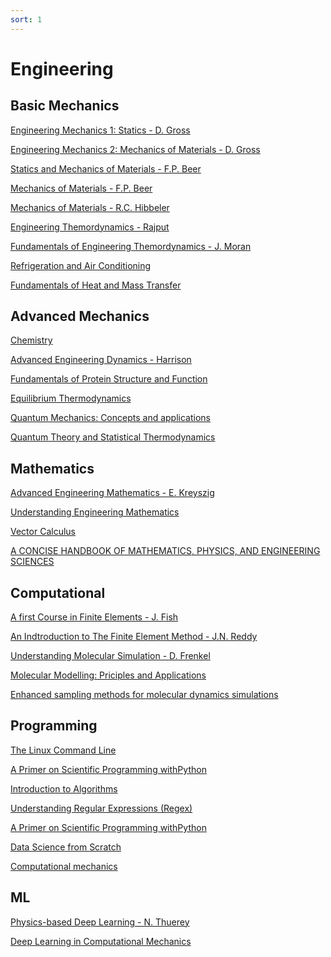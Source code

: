 ```yaml
---
sort: 1
---
```


# Engineering

## Basic Mechanics

[Engineering Mechanics 1: Statics - D. Gross](http://202.91.76.90:81/fdScript/RootOfEBooks/MED/ebooksclub.org__Engineering_Mechanics_1__Statics.pdf)

[Engineering Mechanics 2: Mechanics of Materials - D. Gross](http://202.91.76.90:81/fdScript/RootOfEBooks/MED/ebooksclub.org__Engineering_Mechanics_2__Mechanics_of_Materials(2).pdf)

[Statics and Mechanics of Materials - F.P. Beer](http://202.91.76.90:81/fdScript/RootOfEBooks/MED/Statics%20and%20mechanics%20of%20Materials.pdf)

[Mechanics of Materials - F.P. Beer](http://site.iugaza.edu.ps/ajubeh/files/2012/05/B00k-Mechanics-of-Materials-Mcgraw-2012-Ed6-978-0-07-338028-5.pdf)

[Mechanics of Materials - R.C. Hibbeler](http://www.hljp.edu.cn/__local/4/B6/F6/F6DF336EF7DB2219A8E66B1C498_841876C9_3831767.pdf?e=.pdf)

[Engineering Themordynamics - Rajput](http://202.91.76.90:81/fdScript/RootOfEBooks/MED/ebooksclub.org__Engineering_Thermodynamics__SI_Units_Version___Third_Edition.pdf)

[Fundamentals of Engineering Themordynamics - J. Moran](http://202.91.76.90:81/fdScript/RootOfEBooks/MED/THERMODYNAMICS/FundamentalsEngineeringThermodynamics7e.pdf)

[Refrigeration and Air Conditioning](http://202.91.76.90:81/fdScript/RootOfEBooks/MED/THERMODYNAMICS/Refrigeration%20and%20Air-Conditioning,%204th%20Edition%20-%20(Malestrom).pdf)

[Fundamentals of Heat and Mass Transfer](http://202.91.76.90:81/fdScript/RootOfEBooks/MED/Fundamentals%20of%20Heat%20and%20Mass%20Transfer-Incropera.pdf)

## Advanced Mechanics

[Chemistry](https://openstax.org/books/chemistry-2e/pages/preface)

[Advanced Engineering Dynamics - Harrison](http://202.91.76.90:81/fdScript/RootOfEBooks/MED/Advanced%20Engineering%20Dynamics.pdf)

[Fundamentals of Protein Structure and Function](http://202.91.76.90:81/fdScript/RootOfEBooks/E%20BOOKS%20COLLECTION%202020%20%20DATA%202/CHEM/Fundamentals%20of%20Protein%20Structure%20and%20Function%20-%20E%20Buxbaum.pdf)

[Equilibrium Thermodynamics](http://202.91.76.90:81/fdScript/RootOfEBooks/E%20BOOKS%20COLLECTION%202020%20%20DATA%202/PHYSICS/Equilibrium%20Thermodynamics%20Second%20Edition%20by%20Mario%20J.%20de%20Oliveira.pdf)

[Quantum Mechanics: Concepts and applications](http://202.91.76.90:81/fdScript/RootOfEBooks/E%20BOOKS%20COLLECTION%202020%20%20DATA%202/PHYSICS/Quantum%20Mechanics%20Concepts%20and%20Applications%20Second%20Edition%20by%20Nouredine%20Zettili.pdf)

[Quantum Theory and Statistical Thermodynamics](http://202.91.76.90:81/fdScript/RootOfEBooks/E%20BOOKS%20COLLECTION%202020%20%20DATA%202/PHYSICS/Quantum%20Theory%20and%20Statistical%20Thermodynamics%20Principles%20and%20Worked%20Examples%20by%20Peter%20Hertel%20(1).pdf)

## Mathematics

[Advanced Engineering Mathematics - E. Kreyszig](http://www.bau.edu.jo/UserPortal/UserProfile/PostsAttach/59003_3812_1.pdf)

[Understanding Engineering Mathematics](http://202.91.76.90:81/fdScript/RootOfEBooks/E%20BOOKS%20COLLECTION%202020%20%20DATA%202/MATHEMATICS/Understanding%20Engineering%20Mathematics%20by%20John%20Bird.pdf)

[Vector Calculus](http://202.91.76.90:81/fdScript/RootOfEBooks/E%20BOOKS%20COLLECTION%202020%20%20DATA%202/MATHEMATICS/Vector%20Calculus%206th%20Edition%20by%20Jerrold%20E.%20Marsde%20and%20Anthony%20Tromba.pdf)

[A CONCISE HANDBOOK OF MATHEMATICS, PHYSICS, AND ENGINEERING SCIENCES](http://202.91.76.90:81/fdScript/RootOfEBooks/E%20BOOKS%20COLLECTION%202020%20%20DATA%202/MATHEMATICS/A%20Concise%20Handbook%20of%20Mathematics,%20Physics,%20and%20Engineering%20Sciences%20by%20Andrei%20D.%20Polyanin%20and%20Alexei%20I.%20Chernoutsan.pdf)

## Computational

[A first Course in Finite Elements - J. Fish](http://202.91.76.90:81/fdScript/RootOfEBooks/MED/A%20first%20corse%20in%20finite%20element%20analysis.pdf)

[An Indtroduction to The Finite Element Method - J.N. Reddy](http://202.91.76.90:81/fdScript/RootOfEBooks/MED/An_Introduction_to_the_Finite_Element_Method_3rdEd_J.N.%20Reddy.pdf)

[Understanding Molecular Simulation - D. Frenkel](https://www.eng.uc.edu/~beaucag/Classes/AdvancedMaterialsThermodynamics/Books/%5BComputational%20science%20(San%20Diego,%20Calif.)%5D%20Daan%20Frenkel_%20Berend%20Smit%20-%20Understanding%20molecular%20simulation%20_%20from%20algorithms%20to%20applications%20(2002,%20Academic%20Press%20)%20-%20libgen.lc.pdf)

[Molecular Modelling: Priciples and Applications](https://chz276.ust.hk/public/Cloud::siqin/References/From-MD-to-MSM/Molecular%20Modelling%20Principles%20and%20Applications.pdf)

[Enhanced sampling methods for molecular dynamics simulations](https://arxiv.org/pdf/2202.04164.pdf)

## Programming

[The Linux Command Line](http://202.91.76.90:81/fdScript/RootOfEBooks/E%20BOOKS%20COLLECTION%202020%20%20DATA%202/CSE/The%20Linux%20Command%20Line.pdf)

[A Primer on Scientific Programming withPython](http://202.91.76.90:81/fdScript/RootOfEBooks/E%20BOOKS%20COLLECTION%202020%20%20DATA%202/CSE/A%20Primer%20on%20Scientific%20Programming%20with%20Python.pdf)

[Introduction to Algorithms](http://202.91.76.90:81/fdScript/RootOfEBooks/E%20BOOKS%20COLLECTION%202020%20%20DATA%202/CSE/Introduction.to.Algorithms.3rd.Edition.Sep.2010.pdf)

[Understanding Regular Expressions (Regex)](https://writersbyte.com/featured-post/regex-101-for-python-data-science/?swcfpc=1)

[A Primer on Scientific Programming withPython](http://202.91.76.90:81/fdScript/RootOfEBooks/E%20BOOKS%20COLLECTION%202020%20%20DATA%202/CSE/A%20Primer%20on%20Scientific%20Programming%20with%20Python.pdf)

[Data Science from Scratch](/pdf/Data_Science_from_Scratch.pdf)

[Computational mechanics](https://cooperrc.github.io/computational-mechanics/README.html)

## ML

[Physics-based Deep Learning - N. Thuerey](https://arxiv.org/pdf/2109.05237.pdf)

[Deep Learning in Computational Mechanics](https://link.springer.com/content/pdf/10.1007%2F978-3-030-76587-3.pdf)
